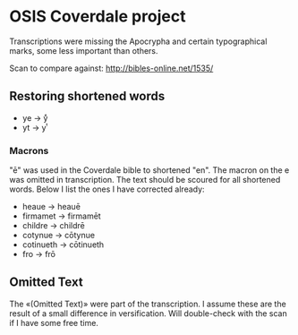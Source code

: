 # OSIS Coverdale project

Transcriptions were missing the Apocrypha and certain typographical marks, some less important than others.

Scan to compare against: http://bibles-online.net/1535/

## Restoring shortened words
* ye → yͤ
* yt → yͭ

### Macrons

"ē" was used in the Coverdale bible to shortened "en". The macron on the e was omitted in transcription. The text should be scoured for all shortened words. Below I list the ones I have corrected already:

* heaue → heauē
* firmamet → firmamēt
* childre → childrē
* cotynue → cōtynue
* cotinueth → cōtinueth
* fro → frō

## Omitted Text
The «(Omitted Text)» were part of the transcription. I assume these are the result of a small difference in versification. Will double-check with the scan if I have some free time.
